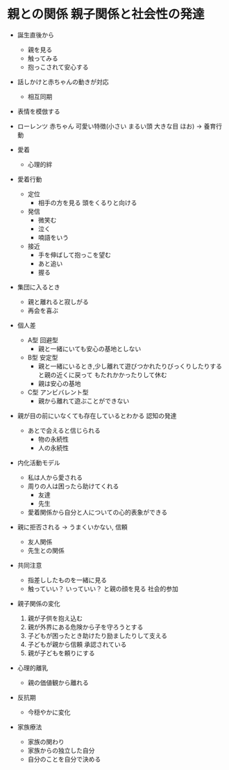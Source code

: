 # 親との関係 親子関係と社会性の発達
- 誕生直後から
  - 親を見る
  - 触ってみる
  - 抱っこされて安心する

- 話しかけと赤ちゃんの動きが対応
  - 相互同期

- 表情を模倣する
- ローレンツ 赤ちゃん 可愛い特徴(小さい まるい頭 大きな目 ほお) -> 養育行動

- 愛着
  - 心理的絆
- 愛着行動
  - 定位
    - 相手の方を見る
    頭をくるりと向ける
  - 発信
    - 微笑む
    - 泣く
    - 喃語をいう
  - 接近
    - 手を伸ばして抱っこを望む
    - あと追い
    - 握る
- 集団に入るとき
  - 親と離れると寂しがる
  - 再会を喜ぶ

- 個人差
  - A型 回避型
    - 親と一緒にいても安心の基地としない
  - B型 安定型
    - 親と一緒にいるとき,少し離れて遊びつかれたりびっくりしたりすると親の近くに戻って
      もたれかかったりして休む
    - 親は安心の基地
  - C型 アンビバレント型
    - 親から離れて遊ぶことができない
- 親が目の前にいなくても存在しているとわかる 認知の発達
  - あとで会えると信じられる
    - 物の永続性
    - 人の永続性
- 内化活動モデル
  - 私は人から愛される
  - 周りの人は困ったら助けてくれる
    - 友達
    - 先生
  - 愛着関係から自分と人についての心的表象ができる

- 親に拒否される -> うまくいかない, 信頼
  - 友人関係
  - 先生との関係
- 共同注意
  - 指差ししたものを一緒に見る
  - 触っていい？ いっていい？ と親の顔を見る 社会的参加

- 親子関係の変化
  1. 親が子供を抱え込む
  2. 親が外界にある危険から子を守ろうとする
  3. 子どもが困ったとき助けたり励ましたりして支える
  4. 子どもが親から信頼 承認されている
  5. 親が子どもを頼りにする

- 心理的離乳
  - 親の価値観から離れる
- 反抗期
  - 今穏やかに変化
- 家族療法
  - 家族の関わり
  - 家族からの独立した自分
  - 自分のことを自分で決める

